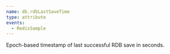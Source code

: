```yaml
---
name: db.rdbLastSaveTime
type: attribute
events:
  - RedisSample
---
```


Epoch-based timestamp of last successful RDB save in seconds.
